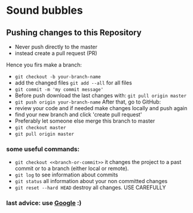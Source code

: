 # Sound bubbles


## Pushing changes to this Repository
- Never push directly to the master
- instead create a pull request (PR)

Hence you firs make a branch:
- `git checkout -b your-branch-name`
- add the changed files `git add --all` for all files
- `git commit -m 'my commit message'`
-  Before push download the last changes with: `git pull origin master`
- `git push origin your-branch-name`
After that, go to GitHub:
- review your code and if needed make changes locally and push again
- find your new branch and click 'create pull request'
- Preferably let someone else merge this branch to master
- `git checkout master`
- `git pull origin master`

### some useful commands:
- `git checkout <<branch-or-commit>>` it changes the project to a past commit or to a branch (either local or remote).
- `git log` to see information about commits
- `git status` all information about your non committed changes
- `git reset --hard HEAD` destroy all changes. USE CAREFULLY
### last advice: use [Google](www.google.com) :)
